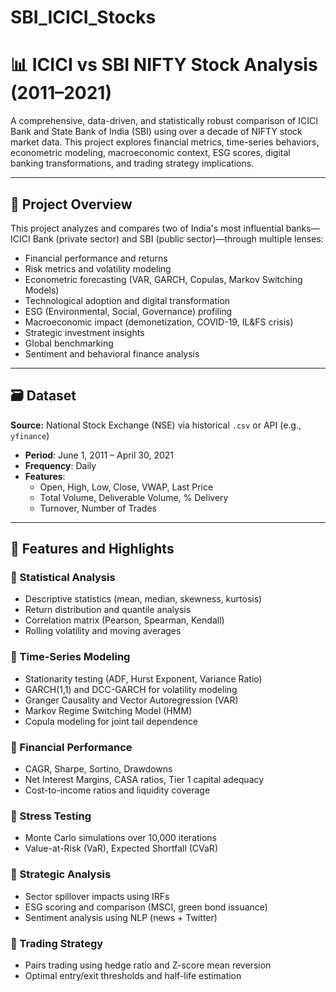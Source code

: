 # SBI_ICICI_Stocks




# 📊 ICICI vs SBI NIFTY Stock Analysis (2011–2021)

A comprehensive, data-driven, and statistically robust comparison of ICICI Bank and State Bank of India (SBI) using over a decade of NIFTY stock market data. This project explores financial metrics, time-series behaviors, econometric modeling, macroeconomic context, ESG scores, digital banking transformations, and trading strategy implications.

---

## 🧾 Project Overview

This project analyzes and compares two of India's most influential banks—ICICI Bank (private sector) and SBI (public sector)—through multiple lenses:

- Financial performance and returns
- Risk metrics and volatility modeling
- Econometric forecasting (VAR, GARCH, Copulas, Markov Switching Models)
- Technological adoption and digital transformation
- ESG (Environmental, Social, Governance) profiling
- Macroeconomic impact (demonetization, COVID-19, IL&FS crisis)
- Strategic investment insights
- Global benchmarking
- Sentiment and behavioral finance analysis

---

## 🗃️ Dataset

**Source:** National Stock Exchange (NSE) via historical `.csv` or API (e.g., `yfinance`)

- **Period**: June 1, 2011 – April 30, 2021
- **Frequency**: Daily
- **Features**:
  - Open, High, Low, Close, VWAP, Last Price
  - Total Volume, Deliverable Volume, % Delivery
  - Turnover, Number of Trades

---

## 📌 Features and Highlights

### 🔹 Statistical Analysis
- Descriptive statistics (mean, median, skewness, kurtosis)
- Return distribution and quantile analysis
- Correlation matrix (Pearson, Spearman, Kendall)
- Rolling volatility and moving averages

### 🔹 Time-Series Modeling
- Stationarity testing (ADF, Hurst Exponent, Variance Ratio)
- GARCH(1,1) and DCC-GARCH for volatility modeling
- Granger Causality and Vector Autoregression (VAR)
- Markov Regime Switching Model (HMM)
- Copula modeling for joint tail dependence

### 🔹 Financial Performance
- CAGR, Sharpe, Sortino, Drawdowns
- Net Interest Margins, CASA ratios, Tier 1 capital adequacy
- Cost-to-income ratios and liquidity coverage

### 🔹 Stress Testing
- Monte Carlo simulations over 10,000 iterations
- Value-at-Risk (VaR), Expected Shortfall (CVaR)

### 🔹 Strategic Analysis
- Sector spillover impacts using IRFs
- ESG scoring and comparison (MSCI, green bond issuance)
- Sentiment analysis using NLP (news + Twitter)

### 🔹 Trading Strategy
- Pairs trading using hedge ratio and Z-score mean reversion
- Optimal entry/exit thresholds and half-life estimation


